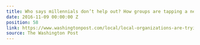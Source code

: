 ```yaml
---
title: Who says millennials don’t help out? How groups are tapping a new wave of volunteers.
date: 2016-11-09 00:00:00 Z
position: 58
link: https://www.washingtonpost.com/local/local-organizations-are-trying-to-attract-more-millennials-as-volunteers/2016/11/08/dd16c85c-946a-11e6-bb29-bf2701dbe0a3_story.html#Nov9
source: The Washington Post
---
```


